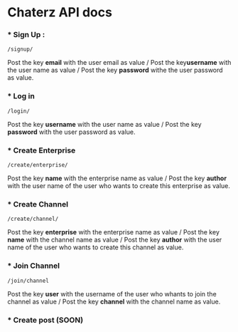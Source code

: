 # Chaterz API docs

### * Sign Up :

`/signup/`

Post the key **email** with the user email as value / Post the key**username** with the user name as value / Post the key **password** withe the user password as value.

### * Log in

`/login/`

Post the key **username** with the user name as value / Post the key **password** with the user password as value.

### * Create Enterprise

`/create/enterprise/`

Post the key **name** with the enterprise name as value / Post the key **author** with the user name of the user who wants to create this enterprise as value.

### * Create Channel

`/create/channel/`

Post the key **enterprise** with the enterprise name as value / Post the key **name** with the channel name as value / Post the key **author** with the user name of the user who wants to create this channel as value.

### * Join Channel

`/join/channel`

Post the key **user** with the username of the user who whants to join the channel as value / Post the key **channel** with the channel name as value.

### * Create post (SOON)